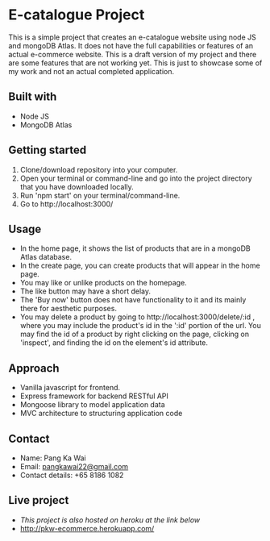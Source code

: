# E-catalogue Project
This is a simple project that creates an e-catalogue website using node JS and mongoDB Atlas. It does not have the full capabilities or features of an actual e-commerce website. This is a draft version of my project and there are some features that are not working yet. This is just to showcase some of my work and not an actual completed application.

## Built with
- Node JS
- MongoDB Atlas

## Getting started
1. Clone/download repository into your computer.
2. Open your terminal or command-line and go into the project directory that you have downloaded locally.
3. Run 'npm start' on your terminal/command-line.
4. Go to http://localhost:3000/

## Usage
- In the home page, it shows the list of products that are in a mongoDB Atlas database.
- In the create page, you can create products that will appear in the home page.
- You may like or unlike products on the homepage. 
- The like button may have a short delay. 
- The 'Buy now' button does not have functionality to it and its mainly there for aesthetic purposes. 
- You may delete a product by going to http://localhost:3000/delete/:id , where you may include the product's id in the ':id' portion of the url. You may find the id of a product by right clicking on the page, clicking on 'inspect', and finding the id on the element's id attribute.

## Approach
- Vanilla javascript for frontend.
- Express framework for backend RESTful API
- Mongoose library to model application data
- MVC architecture to structuring application code

## Contact
- Name: Pang Ka Wai
- Email: pangkawai22@gmail.com
- Contact details: +65 8186 1082

## Live project
- *This project is also hosted on heroku at the link below*
- http://pkw-ecommerce.herokuapp.com/


